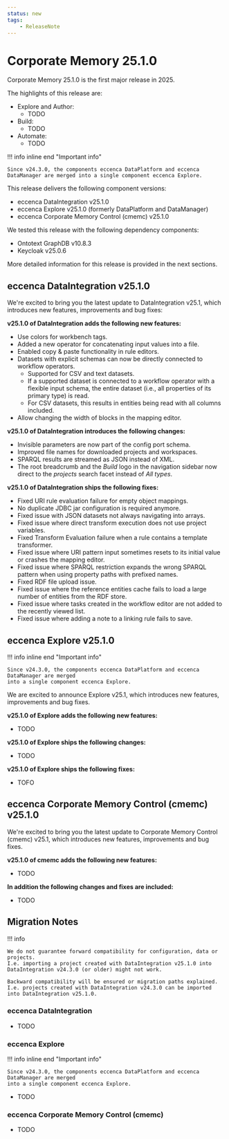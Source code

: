 ```yaml
---
status: new
tags:
    - ReleaseNote
---
```

# Corporate Memory 25.1.0

Corporate Memory 25.1.0 is the first major release in 2025.

<!--
todo
![24.3: Explore - New Shacl(2) based dossier view](24-3-explore-shacl2-dossier.png "24.3: Explore - New Shacl(2) based dossier view"){ class="bordered" }
![24.3: Build - Workflow report entity preview](24-3-build-wf-report-preview.png "24.3: Build - Workflow report entity preview"){ class="bordered" }
![24.3: Automate - Migration recipe list](24-3-automate-admin-migration-list.png "24.3: Automate - Migration recipe list"){ class="bordered" }
-->

The highlights of this release are:

-   Explore and Author:
    -   TODO
-   Build:
    -   TODO
-   Automate:
    -   TODO

!!! info inline end "Important info"

    Since v24.3.0, the components eccenca DataPlatform and eccenca DataManager are merged into a single component eccenca Explore.

This release delivers the following component versions:

-   eccenca DataIntegration v25.1.0
-   eccenca Explore v25.1.0 (formerly DataPlatform and DataManager)
-   eccenca Corporate Memory Control (cmemc) v25.1.0

We tested this release with the following dependency components:

-   Ontotext GraphDB v10.8.3
-   Keycloak v25.0.6

More detailed information for this release is provided in the next sections.

## eccenca DataIntegration v25.1.0

We're excited to bring you the latest update to DataIntegration v25.1, which introduces new features, improvements and bug fixes:

**v25.1.0 of DataIntegration adds the following new features:**

-   Use colors for workbench tags.
-   Added a new operator for concatenating input values into a file.
-   Enabled copy & paste functionality in rule editors.
-   Datasets with explicit schemas can now be directly connected to workflow operators.
    -   Supported for CSV and text datasets.
    -   If a supported dataset is connected to a workflow operator with a flexible input schema, the entire dataset (i.e., all properties of its primary type) is read.
    -   For CSV datasets, this results in entities being read with all columns included.
-   Allow changing the width of blocks in the mapping editor.

**v25.1.0 of DataIntegration introduces the following changes:**

-   Invisible parameters are now part of the config port schema.
-   Improved file names for downloaded projects and workspaces.
-   SPARQL results are streamed as JSON instead of XML.
-   The root breadcrumb and the _Build_ logo in the navigation sidebar now direct to the _projects_ search facet instead of _All types_.

**v25.1.0 of DataIntegration ships the following fixes:**

-   Fixed URI rule evaluation failure for empty object mappings.
-   No duplicate JDBC jar configuration is required anymore.
-   Fixed issue with JSON datasets not always navigating into arrays.
-   Fixed issue where direct transform execution does not use project variables.
-   Fixed Transform Evaluation failure when a rule contains a template transformer.
-   Fixed issue where URI pattern input sometimes resets to its initial value or crashes the mapping editor.
-   Fixed issue where SPARQL restriction expands the wrong SPARQL pattern when using property paths with prefixed names.
-   Fixed RDF file upload issue.
-   Fixed issue where the reference entities cache fails to load a large number of entities from the RDF store.
-   Fixed issue where tasks created in the workflow editor are not added to the recently viewed list.
-   Fixed issue where adding a note to a linking rule fails to save.

## eccenca Explore v25.1.0

!!! info inline end "Important info"

    Since v24.3.0, the components eccenca DataPlatform and eccenca DataManager are merged
    into a single component eccenca Explore.

We are excited to announce Explore v25.1, which introduces new features, improvements and bug fixes.

**v25.1.0 of Explore adds the following new features:**

-   TODO

**v25.1.0 of Explore ships the following changes:**

-   TODO

**v25.1.0 of Explore ships the following fixes:**

-   TOFO

## eccenca Corporate Memory Control (cmemc) v25.1.0

We're excited to bring you the latest update to Corporate Memory Control (cmemc) v25.1, which introduces new features, improvements and bug fixes.

**v25.1.0 of cmemc adds the following new features:**

-   TODO

**In addition the following changes and fixes are included:**

-   TODO

## Migration Notes

!!! info

    We do not guarantee forward compatibility for configuration, data or projects.
    I.e. importing a project created with DataIntegration v25.1.0 into DataIntegration v24.3.0 (or older) might not work.

    Backward compatibility will be ensured or migration paths explained.
    I.e. projects created with DataIntegration v24.3.0 can be imported into DataIntegration v25.1.0.

### eccenca DataIntegration

-   TODO

### eccenca Explore

!!! info inline end "Important info"

    Since v24.3.0, the components eccenca DataPlatform and eccenca DataManager are merged
    into a single component eccenca Explore.

-   TODO

### eccenca Corporate Memory Control (cmemc)

-   TODO
